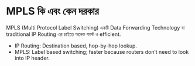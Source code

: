 # MPLS কি এবং কেন দরকার

MPLS (Multi Protocol Label Switching) একটি Data Forwarding Technology যা traditional IP Routing এর চাইতে অনেক ফাস্ট ও efficient.

- IP Routing: Destination based, hop-by-hop lookup.
- MPLS: Label based switching; faster because routers don’t need to look into IP header.
